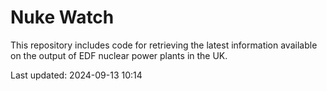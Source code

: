 # Nuke Watch

This repository includes code for retrieving the latest information available on the output of EDF nuclear power plants in the UK.

Last updated: 2024-09-13 10:14